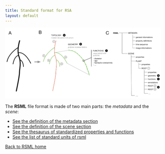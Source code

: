 ```yaml
---
title: Standard format for RSA
layout: default
---
```


[![RSML format schema](../images/format.png)](../images/format.png)

The **RSML** file format is made of two main parts: the *metadata* and the *scene*:

 - [See the definition of the metadata section](metadata)
 - [See the definition of the scene section](scene)
 - [See the thesaurus of standardized properties and functions](thesaurus)
 - [See the list of standard units of rsml](units)
 
[Back to RSML home](../index)


